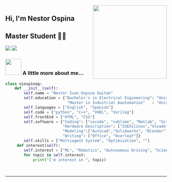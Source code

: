 <img align='right' src="https://media.giphy.com/media/M9gbBd9nbDrOTu1Mqx/giphy.gif" width="230">

## Hi, I'm Nestor Ospina 
## Master Student 👨‍💻

[![](https://img.shields.io/badge/LinkedIn-ashrafkm-blue)](https://www.https://www.linkedin.com/in/nestor-ospina/)
[![](https://img.shields.io/badge/Gmail-ashrafkm010%40gmail.com-red)](mailto:niospinag@unal.edu.co)


### <img src="https://media.giphy.com/media/VgCDAzcKvsR6OM0uWg/giphy.gif" width="50"> A little more about me...  

```python
class niospinag:
    def __init__(self):
        self.name = "Nestor Ivan Ospina Gaitan"
        self.education = {"Bachelor's in Electrical Engineering": "Universidad Nacional de Colombia",
                           "Master in Industrial Aautomation"   : "Universidad Nacional de Colombia" }
        self.languages = ["English", "Spanish"]
        self.code = ["python", "C++", "VHDL", "Verilog"]               
        self.frontEnd = ["HTML", "CSS"]
        self.software = {"Coding": ["vscode", "sublime", "Matlab", "Git", "jupiter", "Spyder"]
                         "Hardware Description": ["ISEXilinxs","Vivado", "Quartus"],
                         "Modeling":["Autocad","Solidworks", "Blender"],
                         "Writing": ["Office", "Overleaf"]}
        self.skills = ["Multiagent System", "Optimization", ""] 
     def interest(self):
        self.interest = ["ML", "Robotics", "Autonomous Driving", "Science and Technology"]
        for topic in self.interest:
            print("I'm interest in ", topic)
        
        
```

---



<!--

⭐️ From [@ashrafkm](https://github.com/ashrafkm)

**niospinag/niospinag** is a ✨ _special_ ✨ repository because its `README.md` (this file) appears on your GitHub profile.

Here are some ideas to get you started:

- 🔭 I’m currently working on ...
- 🌱 I’m currently learning ...
- 👯 I’m looking to collaborate on ...
- 🤔 I’m looking for help with ...
- 💬 Ask me about ...
- 📫 How to reach me: ...
- 😄 Pronouns: ...
- ⚡ Fun fact: ...
-->
